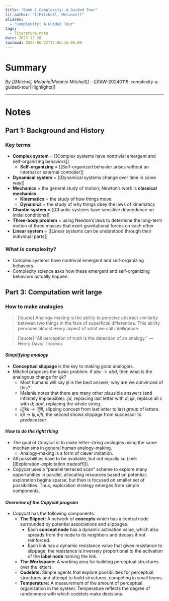 ```yaml
---
title: "Book | Complexity: A Guided Tour"
lit-author: "[[Mitchell, Melanie]]"
aliases:
  - "Complexity: A Guided Tour"
tags:
  - literature-note
date: 2023-12-28
lastmod: 2024-06-22T17:00:16-06:00
---
```

# Summary

*By [[Mitchell, Melanie|Melanie Mitchell]]* – [[RAW-20240116-complexity-a-guided-tour|Highlights]]

---
# Notes

## Part 1: Background and History

### Key terms
- **Complex system** = [[Complex systems have nontrivial emergent and self-organizing behaviors]]
	- **Self-organizing** = [[Self-organized behavior arises without an internal or external controller]]
- **Dynamical system** = [[Dynamical systems change over time in some way]]
- **Mechanics** = the general study of motion; Newton’s work is **classical mechanics**
	- **Kinematics** = the study of how things move
	- **Dynamics** = the study of why things obey the laws of kinematics
- **Chaotic system** = [[Chaotic systems have sensitive dependence on initial conditions]]
- **Three-body problem** = using Newton’s laws to determine the long-term motion of three masses that exert gravitational forces on each other
- **Linear system** = [[Linear systems can be understood through their individual parts]]

### What is complexity?
- Complex systems have nontrivial emergent and self-organizing behaviors.
- Complexity science asks how these emergent and self-organizing behaviors actually happen.

## Part 3: Computation writ large

### How to make analogies

>[!quote]
>Analogy-making is the ability to perceive abstract similarity between two things in the face of superficial differences. This ability pervades almost every aspect of what we call intelligence.

> [!quote]
> “All perception of truth is the detection of an analogy.” — Henry David Thoreau

#### *Simplifying analogy*

- **Conceptual slippage** is the key to making good analogies.
- Mitchel proposes the basic problem: if $abc \to abd$, then what is the analogous change for $ijk$?
	- Most humans will say $ijl$ is the best answer; why are we convinced of this?
	- Melanie notes that there are many other plausible answers (and infinitely implausible): $ijd$, replacing last letter with $d$;  $ijk$, replace all $c$ with $d$;  $abd$, replacing the whole string.
	- $iijjkk \to iijjll$, slipping concept from last letter to last *group* of letters.
	- $kji \to lji, kjh$; the second shows slippage from successor to *predecessor*.

#### *How to do the right thing*

- The goal of Copycat is to make letter-string analogies using the same mechanisms in general human analogy-making.
	- Analogy-making is a form of clever imitation.
- All possibilities have to be available, but not equally so (see: [[Exploration-exploitation tradeoff]]).
- Copycat uses a “parallel terraced scan” scheme to explore many opportunities in parallel, allocating resources based on potential; exploration begins sparse, but then is focused on smaller set of possibilities. Thus, exploration strategy emerges from simple components.

#### *Overview of the Copycat program*

- Copycat has the following components:
	- **The Slipnet:** A network of **concepts** which has a central node surrounded by potential associations and slippages.
		- Each **concept node** has a dynamic activation value, which also spreads from the node to its neighbors and decays if not reinforced.
		- Each link has a dynamic resistance value that gives resistance to slippage; the resistance is inversely proportional to the activation of the **label node** naming the link.
	- **The Workspace:** A working area for building perceptual structures over the letters.
	- **Codelets:** Simple agents that explore possibilities for perceptual structures and attempt to build structures, competing in small teams.
	- **Temperature:** A measurement of the amount of perceptual organization in the system. Temperature reflects the degree of randomness with which codelets make decisions.
